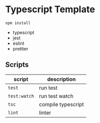 Typescript Template
=========

```
npm install
```

* typescript
* jest
* eslint
* prettier


## Scripts

| script |  description  |
|--------|---------------|
| `test`   | run test |
| `test:watch`   | run test watch |
| `tsc`   | compile typescript |
| `lint`  | linter |
